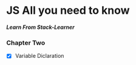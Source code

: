 # JS All you need to know
***Learn From Stack-Learner***

### Chapter Two

- [x] Variable Diclaration